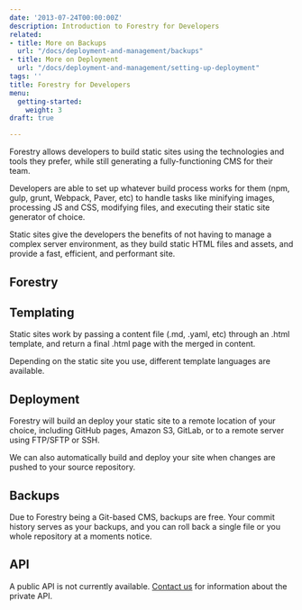 ```yaml
---
date: '2013-07-24T00:00:00Z'
description: Introduction to Forestry for Developers
related:
- title: More on Backups
  url: "/docs/deployment-and-management/backups"
- title: More on Deployment
  url: "/docs/deployment-and-management/setting-up-deployment"
tags: ''
title: Forestry for Developers
menu:
  getting-started:
    weight: 3
draft: true

---
```

Forestry allows developers to build static sites using the technologies and tools they prefer, while still generating a fully-functioning CMS for their team.

Developers are able to set up whatever build process works for them (npm, gulp, grunt, Webpack, Paver, etc) to handle tasks like minifying images, processing JS and CSS, modifying files, and executing their static site generator of choice.

Static sites give the developers the benefits of not having to manage a complex server environment, as they build static HTML files and assets, and provide a fast, efficient, and performant site.

## Forestry

## Templating
Static sites work by passing a content file (.md, .yaml, etc) through an .html template, and return a final .html page with the merged in content.

Depending on the static site you use, different template languages are available.

## Deployment
Forestry will build an deploy your static site to a remote location of your choice, including GitHub pages, Amazon S3, GitLab, or to a remote server using FTP/SFTP or SSH.

We can also automatically build and deploy your site when changes are pushed to your source repository.

## Backups
Due to Forestry being a Git-based CMS, backups are free. Your commit history serves as your backups, and you can roll back a single file or you whole repository at a moments notice.

## API
A public API is not currently available. [Contact us][1] for information about the private API.

[1]:	mailto:contact@forestry.io
